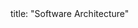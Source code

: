 <frontmatter>
title: "Software Architecture"
</frontmatter>

<include src="container-inPage-asFlat.md" boilerplate />
